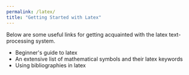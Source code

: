 ```yaml
---
permalink: /latex/
title: "Getting Started with Latex"
---
```


Below are some useful links for getting acquainted with the latex text-processing system.

* <a href="http://www.docs.is.ed.ac.uk/skills/documents/3722/3722-2014.pdf" target="_blank" style="text-decoration:none">Beginner's guide to latex</a>
* <a href="https://www.caam.rice.edu/~heinken/latex/symbols.pdf" target="_blank" style="text-decoration:none">An extensive list of mathematical symbols and their latex keywords</a>
* <a href="https://www.overleaf.com/learn/how-to/Using_bibliographies_on_Overleaf" target="_blank" style="text-decoration:none">Using bibliographies in latex</a>
